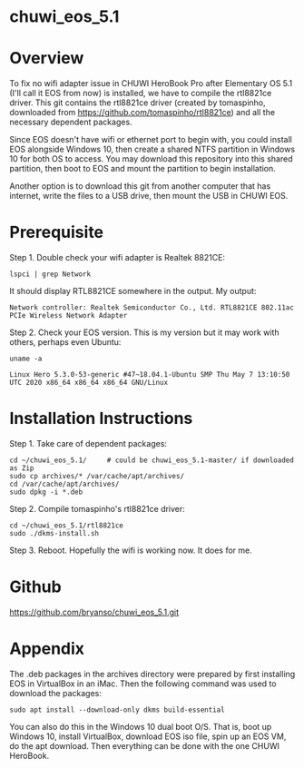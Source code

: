 # chuwi_eos_5.1

# Overview

To fix no wifi adapter issue in CHUWI HeroBook Pro after Elementary OS 5.1 
(I'll call it EOS from now) is installed, we have to compile the rtl8821ce driver.
This git contains the rtl8821ce driver (created by tomaspinho, downloaded from 
https://github.com/tomaspinho/rtl8821ce) and all the necessary dependent packages.

Since EOS doesn't have wifi or ethernet port to begin with, you could
install EOS alongside Windows 10, then create a shared NTFS partition in Windows 10
for both OS to access. You may download this repository into this shared partition,
then boot to EOS and mount the partition to begin installation.

Another option is to download this git from another computer that has internet,
write the files to a USB drive, then mount the USB in CHUWI EOS.

# Prerequisite

Step 1. Double check your wifi adapter is Realtek 8821CE:

    lspci | grep Network

It should display RTL8821CE somewhere in the output.  My output:

    Network controller: Realtek Semiconductor Co., Ltd. RTL8821CE 802.11ac PCIe Wireless Network Adapter

Step 2. Check your EOS version.  This is my version but it may work with others, perhaps even Ubuntu:

    uname -a

    Linux Hero 5.3.0-53-generic #47~18.04.1-Ubuntu SMP Thu May 7 13:10:50 UTC 2020 x86_64 x86_64 x86_64 GNU/Linux

# Installation Instructions

Step 1. Take care of dependent packages:

    cd ~/chuwi_eos_5.1/     # could be chuwi_eos_5.1-master/ if downloaded as Zip
    sudo cp archives/* /var/cache/apt/archives/
    cd /var/cache/apt/archives/
    sudo dpkg -i *.deb

Step 2. Compile tomaspinho's rtl8821ce driver:
 
    cd ~/chuwi_eos_5.1/rtl8821ce
    sudo ./dkms-install.sh

Step 3. Reboot.  Hopefully the wifi is working now.  It does for me.
    
# Github

https://github.com/bryanso/chuwi_eos_5.1.git

# Appendix

The .deb packages in the archives directory were prepared by first
installing EOS in VirtualBox in an iMac.  Then the following command
was used to download the packages:

    sudo apt install --download-only dkms build-essential

You can also do this in the Windows 10 dual boot O/S. That is, boot 
up Windows 10, install VirtualBox, download EOS iso file, spin up
an EOS VM, do the apt download.  Then everything can be done with the 
one CHUWI HeroBook.
